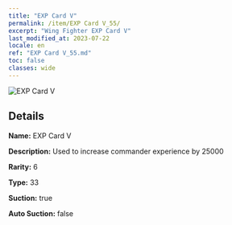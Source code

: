 ```yaml
---
title: "EXP Card V"
permalink: /item/EXP Card V_55/
excerpt: "Wing Fighter EXP Card V"
last_modified_at: 2023-07-22
locale: en
ref: "EXP Card V_55.md"
toc: false
classes: wide
---
```



 ![EXP Card V](/images/item/EXP_Card_V_p.png)



## Details

 **Name:** EXP Card V 

 **Description:** Used to increase commander experience by 25000

 **Rarity:** 6 

 **Type:** 33 

 **Suction:** true 

 **Auto Suction:** false 


